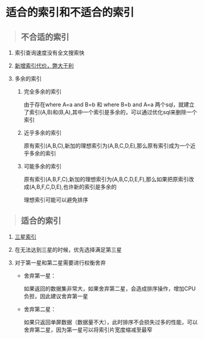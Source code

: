 # 适合的索引和不适合的索引

> ## 不合适的索引

1. 索引查询速度没有全文搜索快

2. [新增索引代价，弊大于利](新增索引的代价.md)

3. 多余的索引

    1. 完全多余的索引

        由于存在where A=a and B=b 和 where B=b and A=a 两个sql，就建立了索引(A,B)和(B,A),其中一个索引是多余的，可以通过优化sql来删除一个索引

    2. 近乎多余的索引

        原有索引(A,B,C),新加的理想索引为(A,B,C,D,E),那么原有索引成为一个近乎多余的索引

    3. 可能多余的索引

        原有索引(A,B,F,C),新加的理想索引为(A,B,C,D,E,F),那么如果把原索引改成(A,B,F,C,D,E),也许新的索引是多余的

        理想索引可能可以避免排序

> ## 适合的索引

1. [三星索引](什么是三星索引.md)

2. 在无法达到三星的时候，优先选择满足第三星

3. 对于第一星和第二星需要进行权衡舍弃

    - 舍弃第一星：

        如果返回的数据集非常大，如果舍弃第二星，会造成排序操作，增加CPU负担，因此建议舍弃第一星

    - 舍弃第二星：

        如果只返回单屏数据（数据量不大），此时排序不会损失过多的性能，可以舍弃第二星，因为第一星可以将索引片宽度缩减至最窄
